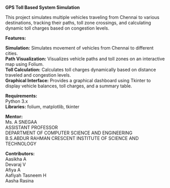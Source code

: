 **GPS Toll Based System Simulation**  

This project simulates multiple vehicles traveling from Chennai to various destinations, tracking their paths, toll zone crossings, and calculating dynamic toll charges based on congestion levels.    

**Features:**  

**Simulation:** Simulates movement of vehicles from Chennai to different cities.   
**Path Visualization:** Visualizes vehicle paths and toll zones on an interactive map using Folium.   
**Toll Calculation:** Calculates toll charges dynamically based on distance traveled and congestion levels.   
**Graphical Interface:** Provides a graphical dashboard using Tkinter to display vehicle balances, toll charges, and a summary table.   

**Requirements:**  
Python 3.x   
**Libraries:** folium, matplotlib, tkinter    

**Mentor:**   
Ms. A SNEGAA   
ASSISTANT PROFESSOR   
DEPARTMENT OF COMPUTER SCIENCE AND ENGINEERING   
B.S.ABDUR RAHMAN CRESCENT INSTITUTE OF SCIENCE AND TECHNOLOGY   
   
**Contributors:**   
Aasikha A   
Devaraj V   
Afiya A   
Aafiyah Tasneem H   
Aasha Rasina   
